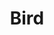 ---
title: "Bird"
draft: false
slug: "bird"
weight: "16"

thumbnail: [
	"illustrations/illustration_028.png"
]

header: {
	h1: "..."
}

block_selected: {
	h2: "(description coming soon)",
	bgcolor: "#5028C7",
	img: [ 
		{class: "gallery-col-12", path: "illustrations/illustration_028.png"}
	]
}

block_interested: {
	title: "Interested?\nLet's get in touch!"
}

---